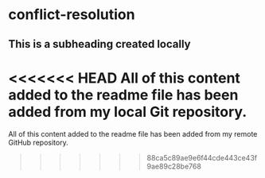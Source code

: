 # conflict-resolution

## This is a subheading created locally

<<<<<<< HEAD
All of this content added to the readme file has been added from my local Git repository.
=======
All of this content added to the readme file has been added from my remote GitHub repository.
>>>>>>> 88ca5c89ae9e6f44cde443ce43f9ae89c28be768
